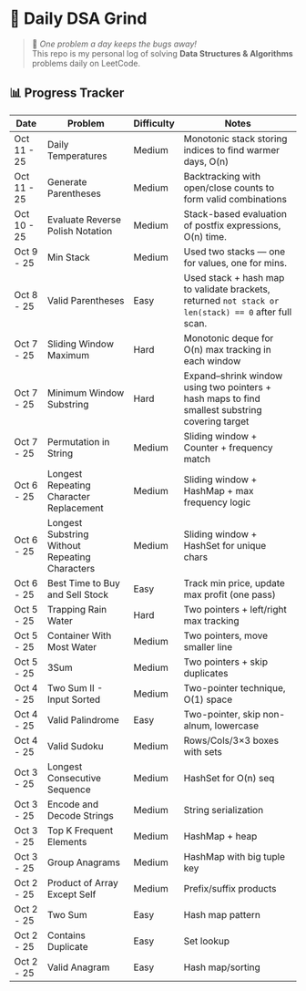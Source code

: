 # 🚀 Daily DSA Grind

> 🌱 _One problem a day keeps the bugs away!_  
> This repo is my personal log of solving **Data Structures & Algorithms** problems daily on LeetCode.

## 📊 Progress Tracker

| Date        | Problem                                        | Difficulty | Notes                                                                                                |
| ----------- | ---------------------------------------------- | ---------- | ---------------------------------------------------------------------------------------------------- |
| Oct 11 - 25 | Daily Temperatures                             | Medium     | Monotonic stack storing indices to find warmer days, O(n)                                            |
| Oct 11 - 25 | Generate Parentheses                           | Medium     | Backtracking with open/close counts to form valid combinations                                       |
| Oct 10 - 25 | Evaluate Reverse Polish Notation               | Medium     | Stack-based evaluation of postfix expressions, O(n) time.                                            |
| Oct 9 - 25  | Min Stack                                      | Medium     | Used two stacks — one for values, one for mins.                                                      |
| Oct 8 - 25  | Valid Parentheses                              | Easy       | Used stack + hash map to validate brackets, returned `not stack or len(stack) == 0` after full scan. |
| Oct 7 - 25  | Sliding Window Maximum                         | Hard       | Monotonic deque for O(n) max tracking in each window                                                 |
| Oct 7 - 25  | Minimum Window Substring                       | Hard       | Expand–shrink window using two pointers + hash maps to find smallest substring covering target       |
| Oct 7 - 25  | Permutation in String                          | Medium     | Sliding window + Counter + frequency match                                                           |
| Oct 6 - 25  | Longest Repeating Character Replacement        | Medium     | Sliding window + HashMap + max frequency logic                                                       |
| Oct 6 - 25  | Longest Substring Without Repeating Characters | Medium     | Sliding window + HashSet for unique chars                                                            |
| Oct 6 - 25  | Best Time to Buy and Sell Stock                | Easy       | Track min price, update max profit (one pass)                                                        |
| Oct 5 - 25  | Trapping Rain Water                            | Hard       | Two pointers + left/right max tracking                                                               |
| Oct 5 - 25  | Container With Most Water                      | Medium     | Two pointers, move smaller line                                                                      |
| Oct 5 - 25  | 3Sum                                           | Medium     | Two pointers + skip duplicates                                                                       |
| Oct 4 - 25  | Two Sum II - Input Sorted                      | Medium     | Two-pointer technique, O(1) space                                                                    |
| Oct 4 - 25  | Valid Palindrome                               | Easy       | Two-pointer, skip non-alnum, lowercase                                                               |
| Oct 4 - 25  | Valid Sudoku                                   | Medium     | Rows/Cols/3×3 boxes with sets                                                                        |
| Oct 3 - 25  | Longest Consecutive Sequence                   | Medium     | HashSet for O(n) seq                                                                                 |
| Oct 3 - 25  | Encode and Decode Strings                      | Medium     | String serialization                                                                                 |
| Oct 3 - 25  | Top K Frequent Elements                        | Medium     | HashMap + heap                                                                                       |
| Oct 3 - 25  | Group Anagrams                                 | Medium     | HashMap with big tuple key                                                                           |
| Oct 2 - 25  | Product of Array Except Self                   | Medium     | Prefix/suffix products                                                                               |
| Oct 2 - 25  | Two Sum                                        | Easy       | Hash map pattern                                                                                     |
| Oct 2 - 25  | Contains Duplicate                             | Easy       | Set lookup                                                                                           |
| Oct 2 - 25  | Valid Anagram                                  | Easy       | Hash map/sorting                                                                                     |
